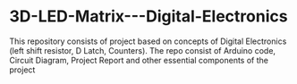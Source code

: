 # 3D-LED-Matrix---Digital-Electronics
This repository consists of project based on concepts of Digital Electronics (left shift resistor, D Latch, Counters). The repo consist of Arduino code, Circuit Diagram, Project Report and other essential components of the project 
